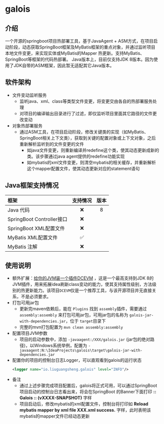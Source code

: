 # galois

## 介绍

一个开源的springboot项目热部署工具，基于JavaAgent +
ASM方式，在项目启动阶段，动态获取SpringBoot框架及MyBatis框架的重点对象，并通过监听项目本地文件变更，来实现实体或MyBatis的Mapper
热更新。支持MyBatis、SpringBoot等框架的代码热部署。
Java版本上，目前仅支持JDK 8版本。因为使用了JDK自带的ASM框架，因此暂无适配其它Java版本。

## 软件架构

+ 文件变动监听服务
    + 监听java、xml、class等类型文件变更，将变更交由各自的热部署服务处理
    + 对项目的编译输出目录进行了过滤，即仅监听项目里面其它路径的文件更改变动
+ 对象热部署服务
    + 通过ASM工具，在项目启动阶段，修改关键类的实现（如MyBatis、SpringBoot相关上下文类），获取到关键的配置对象或上下文对象，之后重新解析监听到的文件变更的文件
        + 如java文件变更，则重新编译并redefine这个类，使其动态更新成新的类。该步骤通过java agent提供的redefine功能实现
        + 如mybatis的xml文件变更，则清空mybatis的相关缓存，并重新解析这个mapper配置文件，使其动态更新对应的statement语句

## Java框架支持情况

| 框架                      | 支持情况 | 版本 |
|:------------------------|:----:|:--:|
| Java 代码                 |  ❌   | 8  |
| SpringBoot Controller接口 |  ❌   |    |
| SpringBoot XML配置文件      |  ❌   |    |
| MyBatis XML配置文件         |  ✅   |    |
| MyBatis 注解              |  ❌   |    |

## 使用说明

+ 额外扩展：[给你的JVM装一个插件DCEVM](https://blog.csdn.net/NEWCIH/article/details/129093034?spm=1001.2014.3001.5501)
  ，这是一个最高支持到JDK 8的JVM插件，用来拓展idea刷新class变动的能力，使其支持属性级别，方法级别的热更新能力。该项目`DCEVM`仅是一个推荐工具，与该开源项目并无直接关系，不是必须要求。
+ 打包可用jar包
    + 更新完maven依赖后，能在 `Plugins` 找到 `assembly`插件，需要通过 `assembly:assembly`
      来打包可用jar包，可用jar包的名称为 `galois-jar-with-dependencies.jar`，位于 `target`目录下
    + 完整的mvn打包配置为 `mvn clean assembly:assembly`
+ 配置项目JVM参数
    + 项目的启动参数中，添加 `-javaagent:/XXX/galois.jar` (jar包的绝对路径)，以Windows系统举例，配置为
      `-javaagent:N:\IdeaProjects\galois\target\galois-jar-with-dependencies.jar`
+ 配置你的项目的控制台日志Logger，可以直观看到galois的运行状态
   ```xml
   <logger name="io.liuguangsheng.galois" level="INFO"/>
   ```   
+ 备注
    + 通过上述步骤完成项目配置后，galois将正式可用，可以通过SpringBoot项目启动的控制台日志看出来，将会在SpringBoot 的Banner下面打印 **:: Galois ::    (vXXXX-SNAPSHOT)** 字样
    + 项目启动后，修改mybatis的xml配置文件，控制台将打印如 **Reload mybatis mapper by xml file XXX.xml success.**
      字样，此时表明该mybatis的mapper文件已经动态更新